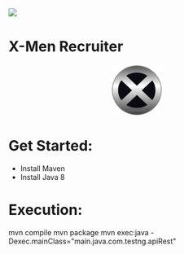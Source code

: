<img src="https://travis-ci.org/JicLotus/xmenrecruiter.svg?branch=master">

# X-Men Recruiter

<p align="center">
  <img width="100" height="100" src="https://github.com/JicLotus/xmenrecruiter/blob/master/xmenImage.jpg">
</p>

# Get Started:

- Install Maven
- Install Java 8

# Execution:

mvn compile
mvn package
mvn exec:java -Dexec.mainClass="main.java.com.testng.apiRest"



